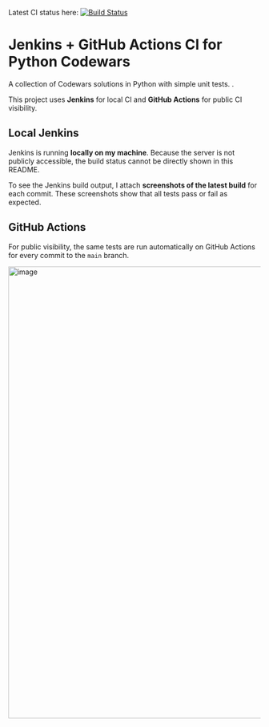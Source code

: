 Latest CI status here:
[![Build Status](https://github.com/szymonpilszak/jenkins-pipeline-python-codewars/actions/workflows/ci.yml/badge.svg)](https://github.com/szymonpilszak/jenkins-pipeline-python-codewars/actions/workflows/ci.yml)


# Jenkins + GitHub Actions CI for Python Codewars

A collection of Codewars solutions in Python with simple unit tests.  .

This project uses **Jenkins** for local CI and **GitHub Actions** for public CI visibility.


## Local Jenkins

Jenkins is running **locally on my machine**. Because the server is not publicly accessible, the build status cannot be directly shown in this README.  

To see the Jenkins build output, I attach **screenshots of the latest build** for each commit. These screenshots show that all tests pass or fail as expected.


## GitHub Actions

For public visibility, the same tests are run automatically on GitHub Actions for every commit to the `main` branch.  

<img width="1850" height="902" alt="image" src="https://github.com/user-attachments/assets/97d77df0-6d51-411e-b46a-2a43782413aa" />
